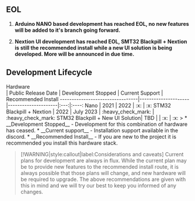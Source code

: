 <!-- panels:start -->
<!-- panels:title -->
## EOL
<!-- div:panels -->
1. __Arduino NANO based development has reached EOL, no new features will be added to it's branch going forward.__ 
>
2. __Nextion UI development has reached EOL, SMT32 Blackpill + Nextion is still the recommended install while a new UI solution is being developed. More will be announced in due time.__ 
<!-- panels:end -->

## Development Lifecycle
>
<div style="width:230px">Hardware</div>| Public Release Date | Development Stopped | Current Support    | Recommended Install 
---------------------------------|---------------------|---------------------|:---:|:----:
 Nano                      | 2021                | 2022                | :x:                | :x:                 
 STM32 Blackpill + Nextion | 2022                | July 2023           | :heavy_check_mark: | :heavy_check_mark:  
 STM32 Blackpill + New UI Solution| TBD      |                     | :x:                | :x:                 
>
* __Development Stopped__ - Development for this combination of hardware has ceased.
* __Current support__ - Installation support available in the discord.
* __Recommended Install__ - If you are new to the project it is recommended you install this hardware stack.

>[!WARNING|style:callout|label:Considerations and caveats] Current plans for development are always in flux.  While the current plan may be to provide new features to the recommended install route, it is always possible that those plans will change, and new hardware will be required to upgrade.  The above recommendations are given with this in mind and we will try our best to keep you informed of any changes.

